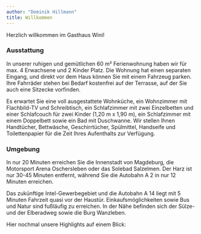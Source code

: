 ```yaml
---
author: "Dominik Hillmann"
title: Willkommen
---
```


Herzlich willkommen im Gasthaus Wini!

### Ausstattung

In unserer ruhigen und gemütlichen 60 m² Ferienwohnung haben wir für max. 4 Erwachsene und 2 Kinder Platz.
Die Wohnung hat einen separaten Eingang, und direkt vor dem Haus können Sie mit einem Fahrzeug parken.
Ihre Fahrräder stehen bei Bedarf kostenfrei auf der Terrasse, auf der Sie auch eine Sitzecke vorfinden.

Es erwartet Sie eine voll ausgestattete Wohnküche, ein Wohnzimmer mit Flachbild-TV und Schreibtisch, ein Schlafzimmer 
mit zwei Einzelbetten und einer Schlafcouch für zwei Kinder (1,20 m x 1,90 m), ein Schlafzimmer mit einem Doppelbett 
sowie ein Bad mit Duschwanne.
Wir stellen Ihnen Handtücher, Bettwäsche, Geschirrtücher, Spülmittel, Handseife und Toilettenpapier für die Zeit Ihres 
Aufenthalts zur Verfügung.

### Umgebung

In nur 20 Minuten erreichen Sie die Innenstadt von Magdeburg, die Motorsport Arena Oschersleben oder das Solebad 
Salzelmen.
Der Harz ist nur 30-45 Minuten entfernt, während Sie die Autobahn A 2 in nur 12 Minuten erreichen.

Das zukünftige Intel-Gewerbegebiet und die Autobahn A 14 liegt mit 5 Minuten Fahrzeit quasi vor der Haustür.
Einkaufsmöglichkeiten sowie Bus und Natur sind fußläufig zu erreichen.
In der Nähe befinden sich der Sülze- und der Elberadweg sowie die Burg Wanzleben.

Hier nochmal unsere Highlights auf einem Blick:
